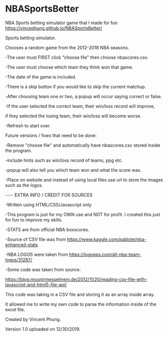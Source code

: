 # NBASportsBetter
NBA Sports betting simulator game that I made for fun  
https://vincephung.github.io/NBASportsBetter/

Sports betting simulator. 

Chooses a random game from the 2012-2018 NBA seasons.

-The user must FIRST click "choose file" then choose nbascores.csv.

-The user must choose which team they think won that game.

-The date of the game is included.

-There is a skip button if you would like to skip the current matchup.

-After choosing team one or two, a popup will occur saying correct or false. 

-If the user selected the correct team, their win/loss record will improve, 

if they selected the losing team, their win/loss will become worse.

-Refresh to start over.


Future versions / fixes that need to be done:

-Remove "choose file" and automatically have nbascores.csv stored inside the program.

-include hints such as win/loss record of teams, ppg etc.

-popup will also tell you which team won and what the score was.

-Place on website and instead of using local files use url to store the images such as the logos.


---- EXTRA INFO / CREDIT FOR SOURCES

-Written using HTML/CSS/Javascript only

-This program is just for my OWN use and NOT for profit. I created this just for fun to improve my skills.

-STATS are from official NBA boxscores.

-Source of CSV file was from https://www.kaggle.com/pablote/nba-enhanced-stats

-NBA LOGOS were taken from https://logoeps.com/all-nba-team-logos/31287/

-Some code was taken from source:

 https://blog.mounirmesselmeni.de/2012/11/20/reading-csv-file-with-javascript-and-html5-file-api/
 
This code was taking in a CSV file and storing it as an array inside array.

It allowed me to write my own code to parse the information inside of the excel file.

Created by Vincent Phung.

Version 1.0 uploaded on 12/30/2019.

